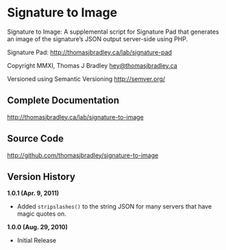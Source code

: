 Signature to Image
===

Signature to Image: A supplemental script for Signature Pad that generates
an image of the signature’s JSON output server-side using PHP.

Signature Pad: <http://thomasjbradley.ca/lab/signature-pad>

Copyright MMXI, Thomas J Bradley <hey@thomasjbradley.ca>

Versioned using Semantic Versioning <http://semver.org/>


Complete Documentation
---
<http://thomasjbradley.ca/lab/signature-to-image>


Source Code
---
<http://github.com/thomasjbradley/signature-to-image>


Version History
---
**1.0.1 (Apr. 9, 2011)**

- Added `stripslashes()` to the string JSON for many servers that have magic quotes on.

**1.0.0 (Aug. 29, 2010)**

- Initial Release

